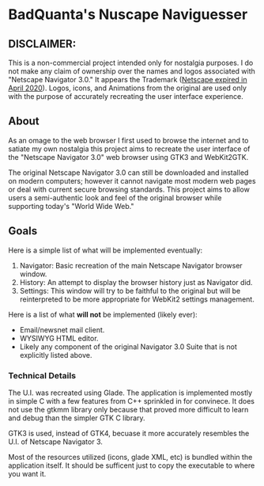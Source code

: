 # BadQuanta's Nuscape Naviguesser

## DISCLAIMER:

This is a non-commercial project intended only for nostalgia purposes.
I do not make any claim of ownership over the names and logos associated with "Netscape Navigator 3.0."
It appears the Trademark ([Netscape expired in April 2020](https://trademarks.justia.com/746/17/netscape-74617790.html)). 
Logos, icons, and Animations from the original are used only with the purpose of accurately recreating the user interface experience.


## About

As an omage to the web browser I first used to browse the internet and to satiate my own nostalgia
this project aims to recreate the user interface of the "Netscape Navigator 3.0" web browser using GTK3 and WebKit2GTK.

The original Netscape Navigator 3.0 can still be downloaded and installed on modern computers; however it cannot navigate
most modern web pages or deal with current secure browsing standards.  This project aims to allow users a semi-authentic
look and feel of the original browser while supporting today's "World Wide Web."

## Goals

Here is a simple list of what will be implemented eventually:

1. Navigator:  Basic recreation of the main Netscape Navigator browser window.
2. History: An attempt to display the browser history just as Navigator did.
3. Settings: This window will try to be faithful to the original but will be reinterpreted to be more appropriate for WebKit2 settings management.

Here is a list of what __will not__ be implemented (likely ever):

* Email/newsnet mail client.
* WYSIWYG HTML editor.
* Likely any component of the original Navigator 3.0 Suite that is not explicitly listed above.

### Technical Details

The U.I. was recreated using Glade.  The application is implemented mostly in simple C with a few features from C++ sprinkled in for convinece. 
It does not use the gtkmm library only because that proved more difficult to learn and debug than the simpler GTK C library. 

GTK3 is used, instead of GTK4, becuase it more accurately resembles the U.I. of Netscape Navigator 3.

Most of the resources utilized (icons, glade XML, etc) is bundled within the application itself.  It should be sufficent just to copy the executable to where you want it.